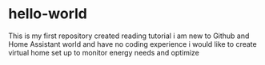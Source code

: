 # hello-world
This is my first repository created reading tutorial
i am new to Github and Home Assistant world and have no coding experience
i would like to create virtual home set up to monitor energy needs and optimize
